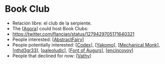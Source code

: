 # Book Club

- Relación libre: el club de la serpiente.
- The [[Agora]] could host Book Clubs:
- https://twitter.com/flancian/status/1279429705171640321
- People interested: [[AbstractFairy]]
- People potentially interested: [[Codex]], [[Yakomo]], [[Mechanical Monk]], [[nthd3gr33]], [[paleoludic]], [[Font of Augurs]], [[encincovoy]]
- People that declined for now: [[Vathy]]

[//begin]: # "Autogenerated link references for markdown compatibility"
[Agora]: agora "Agora"
[AbstractFairy]: abstractfairy "AbstractFairy"
[Codex]: codex "Codex"
[Yakomo]: yakomo "Yakomo"
[Mechanical Monk]: mechanical-monk "Mechanical Monk"
[nthd3gr33]: nthd3gr33 "Nthd3gr33"
[paleoludic]: paleoludic "Paleoludic"
[Font of Augurs]: font-of-augurs "Font of Augurs"
[encincovoy]: encincovoy "Encincovoy"
[Vathy]: vathy "Vathy"
[//end]: # "Autogenerated link references"